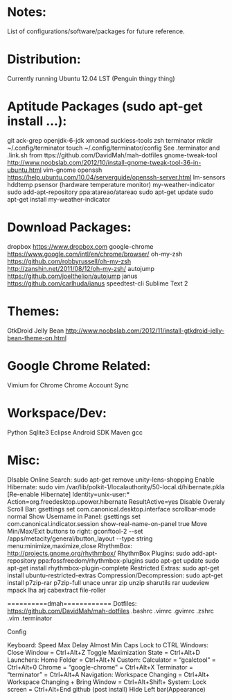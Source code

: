 Notes:
======
List of configurations/software/packages for future reference.

Distribution:
============
Currently running Ubuntu 12.04 LST (Penguin thingy thing)

Aptitude Packages (sudo apt-get install …):
===========================================
git
ack-grep
openjdk-6-jdk
xmonad suckless-tools
zsh
terminator
 mkdir ~/.config/terminator
 touch ~/.config/terminator/config
 See .terminator and .link.sh from ttps://github.com/DavidMah/mah-dotfiles
gnome-tweak-tool
 http://www.noobslab.com/2012/10/install-gnome-tweak-tool-36-in-ubuntu.html
vim-gnome
openssh
 https://help.ubuntu.com/10.04/serverguide/openssh-server.html
lm-sensors hddtemp psensor (hardware temperature monitor)
my-weather-indicator
 sudo add-apt-repository ppa:atareao/atareao
 sudo apt-get update
 sudo apt-get install my-weather-indicator

Download Packages:
==================
dropbox
 https://www.dropbox.com
google-chrome
 https://www.google.com/intl/en/chrome/browser/
oh-my-zsh
 https://github.com/robbyrussell/oh-my-zsh
 http://zanshin.net/2011/08/12/oh-my-zsh/
autojump
 https://github.com/joelthelion/autojump
janus
 https://github.com/carlhuda/janus
speedtest-cli
Sublime Text 2

Themes:
=======
GtkDroid Jelly Bean
 http://www.noobslab.com/2012/11/install-gtkdroid-jelly-bean-theme-on.html

Google Chrome Related:
=====================
Vimium for Chrome
Chrome Account Sync

Workspace/Dev:
=============
 Python
 Sqlite3
 Eclipse
 Android SDK
 Maven
 gcc

Misc:
=====
DIsable Online Search:
sudo apt-get remove unity-lens-shopping
Enable Hibernate:
sudo vim /var/lib/polkit-1/localauthority/50-local.d/hibernate.pkla
 [Re-enable Hibernate]
 Identity=unix-user:*
 Action=org.freedesktop.upower.hibernate
 ResultActive=yes
Disable Overaly Scroll Bar:
gsettings set com.canonical.desktop.interface scrollbar-mode normal
Show Username in Panel:
gsettings set com.canonical.indicator.session show-real-name-on-panel true
Move Min/Max/Exit buttons to right:
gconftool-2 --set /apps/metacity/general/button_layout --type string menu:minimize,maximize,close
RhythmBox: http://projects.gnome.org/rhythmbox/
RhythmBox Plugins:
 sudo add-apt-repository ppa:fossfreedom/rhythmbox-plugins
 sudo apt-get update
 sudo apt-get install rhythmbox-plugin-complete
Restricted Extras: sudo apt-get install ubuntu-restricted-extras
Compression/Decompression:
 sudo apt-get install p7zip-rar p7zip-full unace unrar zip unzip sharutils rar uudeview mpack lha arj cabextract file-roller

==========dmah============
Dotfiles:
https://github.com/DavidMah/mah-dotfiles
.bashrc
.vimrc
.gvimrc
.zshrc
.vim
.terminator


Config

Keyboard:
	Speed Max
	Delay Almost Min
	Caps Lock to CTRL
Windows:
Close Window = Ctrl+Alt+Z
Toggle Maximization State = Ctrl+Alt+D
Launchers:
	Home Folder = Ctrl+Alt+N
Custom:
Calculator = “gcalctool” = Ctrl+Alt+0
Chrome = “google-chrome” = Ctrl+Alt+X
Terminator = “terminator” = Ctrl+Alt+A
Navigation:
Workspace Changing = Ctrl+Alt+<HJKL>
Workspace Changing + Bring Window = Ctrl+Alt+Shift+<HJKL>
System:
	Lock screen = Ctrl+Alt+End
github (post install)
Hide Left bar(Appearance)
